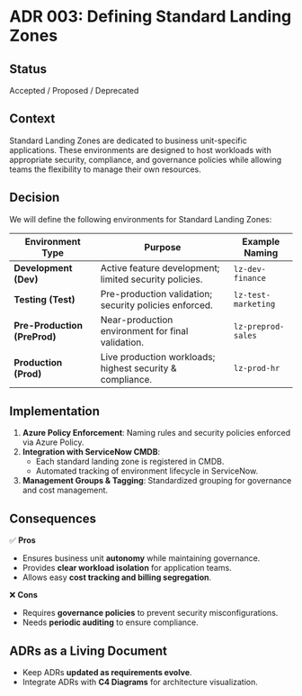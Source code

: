 # ADR 003: Defining Standard Landing Zones

## Status
Accepted / Proposed / Deprecated

## Context
Standard Landing Zones are dedicated to business unit-specific applications. These environments are designed to host workloads with appropriate security, compliance, and governance policies while allowing teams the flexibility to manage their own resources.

## Decision
We will define the following environments for Standard Landing Zones:

| Environment Type | Purpose | Example Naming |
|-----------------|------------------------------------------------|------------------|
| **Development (Dev)** | Active feature development; limited security policies. | `lz-dev-finance` |
| **Testing (Test)** | Pre-production validation; security policies enforced. | `lz-test-marketing` |
| **Pre-Production (PreProd)** | Near-production environment for final validation. | `lz-preprod-sales` |
| **Production (Prod)** | Live production workloads; highest security & compliance. | `lz-prod-hr` |

## Implementation
1. **Azure Policy Enforcement**: Naming rules and security policies enforced via Azure Policy.
2. **Integration with ServiceNow CMDB**:
   - Each standard landing zone is registered in CMDB.
   - Automated tracking of environment lifecycle in ServiceNow.
3. **Management Groups & Tagging**: Standardized grouping for governance and cost management.

## Consequences
✅ **Pros**
- Ensures business unit **autonomy** while maintaining governance.
- Provides **clear workload isolation** for application teams.
- Allows easy **cost tracking and billing segregation**.
  
❌ **Cons**
- Requires **governance policies** to prevent security misconfigurations.
- Needs **periodic auditing** to ensure compliance.

## ADRs as a Living Document
- Keep ADRs **updated as requirements evolve**.
- Integrate ADRs with **C4 Diagrams** for architecture visualization.

